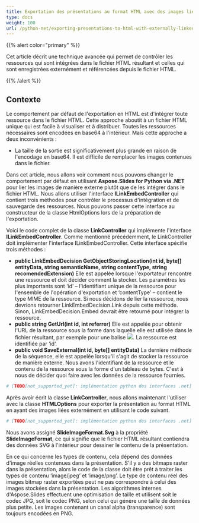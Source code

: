 ```yaml
---
title: Exportation des présentations au format HTML avec des images liées externément
type: docs
weight: 100
url: /python-net/exporting-presentations-to-html-with-externally-linked-images/
---
```


{{% alert color="primary" %}} 

Cet article décrit une technique avancée qui permet de contrôler les ressources qui sont intégrées dans le fichier HTML résultant et celles qui sont enregistrées externément et référencées depuis le fichier HTML.

{{% /alert %}} 
## **Contexte**
Le comportement par défaut de l'exportation en HTML est d'intégrer toute ressource dans le fichier HTML. Cette approche aboutit à un fichier HTML unique qui est facile à visualiser et à distribuer. Toutes les ressources nécessaires sont encodées en base64 à l'intérieur. Mais cette approche a deux inconvénients :

- La taille de la sortie est significativement plus grande en raison de l'encodage en base64. Il est difficile de remplacer les images contenues dans le fichier.

Dans cet article, nous allons voir comment nous pouvons changer le comportement par défaut en utilisant **Aspose.Slides for Python via .NET** pour lier les images de manière externe plutôt que de les intégrer dans le fichier HTML. Nous allons utiliser l'interface **ILinkEmbedController** qui contient trois méthodes pour contrôler le processus d'intégration et de sauvegarde des ressources. Nous pouvons passer cette interface au constructeur de la classe HtmlOptions lors de la préparation de l'exportation.

Voici le code complet de la classe **LinkController** qui implémente l'interface **ILinkEmbedController**. Comme mentionné précédemment, le LinkController doit implémenter l'interface ILinkEmbedController. Cette interface spécifie trois méthodes :

- **public LinkEmbedDecision GetObjectStoringLocation(int id, byte[] entityData, string semanticName, string contentType, string recomendedExtension)** Elle est appelée lorsque l'exportateur rencontre une ressource et doit décider comment la stocker. Les paramètres les plus importants sont ‘id’ – l'identifiant unique de la ressource pour l'ensemble de l'opération d'exportation et ‘contentType’ – contient le type MIME de la ressource. Si nous décidons de lier la ressource, nous devrions retourner LinkEmbedDecision.Link depuis cette méthode. Sinon, LinkEmbedDecision.Embed devrait être retourné pour intégrer la ressource.
- **public string GetUrl(int id, int referrer)** 
  Elle est appelée pour obtenir l'URL de la ressource sous la forme dans laquelle elle est utilisée dans le fichier résultant, par exemple pour une balise <img src=”%method_result_here%”>. La ressource est identifiée par ‘id’.
- **public void SaveExternal(int id, byte[] entityData)** 
  La dernière méthode de la séquence, elle est appelée lorsqu'il s'agit de stocker la ressource de manière externe. Nous avons l'identifiant de la ressource et le contenu de la ressource sous la forme d'un tableau de bytes. C'est à nous de décider quoi faire avec les données de la ressource fournies.

```py
# [TODO[not_supported_yet]: implémentation python des interfaces .net]
```

Après avoir écrit la classe **LinkController**, nous allons maintenant l'utiliser avec la classe **HTMLOptions** pour exporter la présentation au format HTML en ayant des images liées externément en utilisant le code suivant.

```py
# [TODO[not_supported_yet]: implémentation python des interfaces .net]
```

Nous avons assigné **SlideImageFormat.Svg** à la propriété **SlideImageFormat**, ce qui signifie que le fichier HTML résultant contiendra des données SVG à l'intérieur pour dessiner le contenu de la présentation.

En ce qui concerne les types de contenu, cela dépend des données d'image réelles contenues dans la présentation. S'il y a des bitmaps raster dans la présentation, alors le code de la classe doit être prêt à traiter les types de contenu ‘image/jpeg’ et ‘image/png’. Le type de contenu réel des images bitmap raster exportées peut ne pas correspondre à celui des images stockées dans la présentation. Les algorithmes internes d'Aspose.Slides effectuent une optimisation de taille et utilisent soit le codec JPG, soit le codec PNG, selon celui qui génère une taille de données plus petite. Les images contenant un canal alpha (transparence) sont toujours encodées en PNG.
